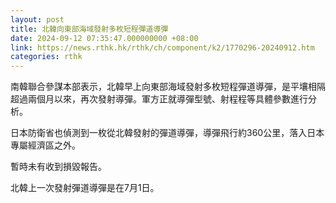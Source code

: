 ```yaml
---
layout: post
title: 北韓向東部海域發射多枚短程彈道導彈
date: 2024-09-12 07:35:47.000000000 +08:00
link: https://news.rthk.hk/rthk/ch/component/k2/1770296-20240912.htm
categories: rthk
---
```


南韓聯合參謀本部表示，北韓早上向東部海域發射多枚短程彈道導彈，是平壤相隔超過兩個月以來，再次發射導彈。軍方正就導彈型號、射程程等具體參數進行分析。

日本防衛省也偵測到一枚從北韓發射的彈道導彈，導彈飛行約360公里，落入日本專屬經濟區之外。

暫時未有收到損毀報告。

北韓上一次發射彈道導彈是在7月1日。

